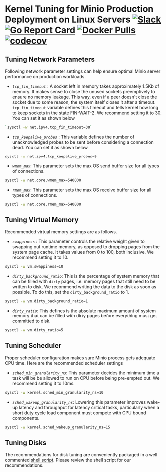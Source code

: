 # Kernel Tuning for Minio Production Deployment on Linux Servers [![Slack](https://slack.minio.io/slack?type=svg)](https://slack.minio.io) [![Go Report Card](https://goreportcard.com/badge/minio/minio)](https://goreportcard.com/report/minio/minio) [![Docker Pulls](https://img.shields.io/docker/pulls/minio/minio.svg?maxAge=604800)](https://hub.docker.com/r/minio/minio/) [![codecov](https://codecov.io/gh/minio/minio/branch/master/graph/badge.svg)](https://codecov.io/gh/minio/minio)

## Tuning Network Parameters

Following network parameter settings can help ensure optimal Minio server performance on production workloads.

- *`tcp_fin_timeout`* : A socket left in memory takes approximately 1.5Kb of memory. It makes sense to close the unused sockets preemptively to ensure no memory leakage. This way, even if a peer doesn't close the socket due to some reason, the system itself closes it after a timeout. `tcp_fin_timeout` variable defines this timeout and tells kernel how long to keep sockets in the state FIN-WAIT-2. We recommend setting it to 30. You can set it as shown below

```sh
`sysctl -w net.ipv4.tcp_fin_timeout=30`
```

- *`tcp_keepalive_probes`* : This variable defines the number of unacknowledged probes to be sent before considering a connection dead. You can set it as shown below

```sh
sysctl -w net.ipv4.tcp_keepalive_probes=5
```

- *`wmem_max`*: This parameter sets the max OS send buffer size for all types of connections.

```sh
sysctl -w net.core.wmem_max=540000
```

- *`rmem_max`*: This parameter sets the max OS receive buffer size for all types of connections.

```sh
sysctl -w net.core.rmem_max=540000
```

## Tuning Virtual Memory

Recommended virtual memory settings are as follows.

- *`swappiness`* : This parameter controls the relative weight given to swapping out runtime memory, as opposed to dropping pages from the system page cache. It takes values from 0 to 100, both inclusive. We recommend setting it to 10.

```sh
sysctl -w vm.swappiness=10
```

- *`dirty_background_ratio`*: This is the percentage of system memory that can be filled with `dirty` pages, i.e. memory pages that still need to be written to disk. We recommend writing the data to the disk as soon as possible. To do this, set the `dirty_background_ratio` to 1.

```sh
sysctl -w vm.dirty_background_ratio=1
```

- *`dirty_ratio`*: This defines is the absolute maximum amount of system memory that can be filled with dirty pages before everything must get committed to disk.

```sh
sysctl -w vm.dirty_ratio=5
```

## Tuning Scheduler

Proper scheduler configuration makes sure Minio process gets adequate CPU time. Here are the recommended scheduler settings

- *`sched_min_granularity_ns`*: This parameter decides the minimum time a task will be be allowed to run on CPU before being pre-empted out. We recommend setting it to 10ms.

```sh
sysctl -w kernel.sched_min_granularity_ns=10
```

- *`sched_wakeup_granularity_ns`*: Lowering this parameter improves wake-up latency and throughput for latency critical tasks, particularly when a short duty cycle load component must compete with CPU bound components.

```sh
sysctl -w kernel.sched_wakeup_granularity_ns=15
```

## Tuning Disks

The recommendations for disk tuning are conveniently packaged in a well commented [shell script](https://github.com/minio/minio/blob/master/docs/deployment/kernel-tuning/disk-tuning.sh). Please review the shell script for our recommendations.
